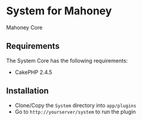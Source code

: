 # System for Mahoney

Mahoney Core

## Requirements

The System Core has the following requirements:

* CakePHP 2.4.5

## Installation

* Clone/Copy the `System` directory into `app/plugins`
* Go to `http://yourserver/system` to run the plugin